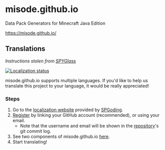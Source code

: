 # misode.github.io
Data Pack Generators for Minecraft Java Edition

https://misode.github.io/

## Translations
*Instructions stolen from [SPYGlass](https://github.com/SPYGlassMC/SPYGlass)*

[![Localization status](https://l10n.spgoding.com/widgets/minecraft-schemas/-/multi-auto.svg)](https://l10n.spgoding.com/engage/minecraft-schemas/?utm_source=widget)

misode.github.io supports multiple languages. If you'd like to help us translate this project to your language, it would be really appreciated!

### Steps

1. Go to the [localization website](https://l10n.spgoding.com) provided by [SPGoding](https://github.com/SPGoding).
2. [Register](https://l10n.spgoding.com/accounts/register) by linking your GitHub account (recommended), or using your email.
    - Note that the username and email will be shown in the [repository](https://github.com/misode/misode.github.io)'s git commit log.
3. See two components of misode.github.io [here](https://l10n.spgoding.com/projects/minecraft-schemas/).
4. Start translating!
